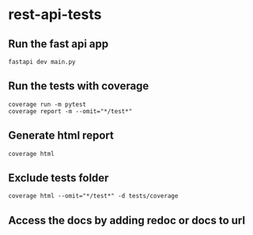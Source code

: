 # rest-api-tests

## Run the fast api app
```
fastapi dev main.py
```

## Run the tests with coverage
```
coverage run -m pytest
coverage report -m --omit="*/test*"
```

## Generate html report
```
coverage html
```

## Exclude tests folder
```
coverage html --omit="*/test*" -d tests/coverage
```

## Access the docs by adding redoc or docs to url